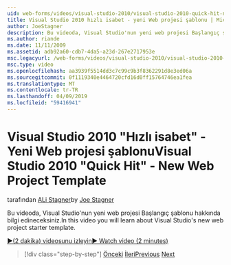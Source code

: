 ```yaml
---
uid: web-forms/videos/visual-studio-2010/visual-studio-2010-quick-hit-new-web-project-template
title: Visual Studio 2010 hızlı isabet - yeni Web projesi şablonu | Microsoft Docs
author: JoeStagner
description: Bu videoda, Visual Studio'nun yeni web projesi Başlangıç şablonu hakkında bilgi edineceksiniz.
ms.author: riande
ms.date: 11/11/2009
ms.assetid: adb92a60-cdb7-4da5-a23d-267e2717953e
msc.legacyurl: /web-forms/videos/visual-studio-2010/visual-studio-2010-quick-hit-new-web-project-template
msc.type: video
ms.openlocfilehash: aa3939f5514dd3c7c99c9b3f8362291d8e3ed06a
ms.sourcegitcommit: 0f1119340e4464720cfd16d0ff15764746ea1fea
ms.translationtype: MT
ms.contentlocale: tr-TR
ms.lasthandoff: 04/09/2019
ms.locfileid: "59416941"
---
```

# <a name="visual-studio-2010-quick-hit---new-web-project-template"></a><span data-ttu-id="94a45-103">Visual Studio 2010 "Hızlı isabet" - Yeni Web projesi şablonu</span><span class="sxs-lookup"><span data-stu-id="94a45-103">Visual Studio 2010 "Quick Hit" - New Web Project Template</span></span>

<span data-ttu-id="94a45-104">tarafından [ALi Stagner](https://github.com/JoeStagner)</span><span class="sxs-lookup"><span data-stu-id="94a45-104">by [Joe Stagner](https://github.com/JoeStagner)</span></span>

<span data-ttu-id="94a45-105">Bu videoda, Visual Studio'nun yeni web projesi Başlangıç şablonu hakkında bilgi edineceksiniz.</span><span class="sxs-lookup"><span data-stu-id="94a45-105">In this video you will learn about Visual Studio's new web project starter template.</span></span>

[<span data-ttu-id="94a45-106">&#9654;(2 dakika) videosunu izleyin</span><span class="sxs-lookup"><span data-stu-id="94a45-106">&#9654; Watch video (2 minutes)</span></span>](https://channel9.msdn.com/Blogs/ASP-NET-Site-Videos/visual-studio-2010-quick-hit-new-web-project-template)

> [!div class="step-by-step"]
> <span data-ttu-id="94a45-107">[Önceki](visual-studio-2010-quick-hit-multi-monitor-support.md)
> [İleri](visual-studio-2010-quick-hit-new-multi-targeting.md)</span><span class="sxs-lookup"><span data-stu-id="94a45-107">[Previous](visual-studio-2010-quick-hit-multi-monitor-support.md)
[Next](visual-studio-2010-quick-hit-new-multi-targeting.md)</span></span>
